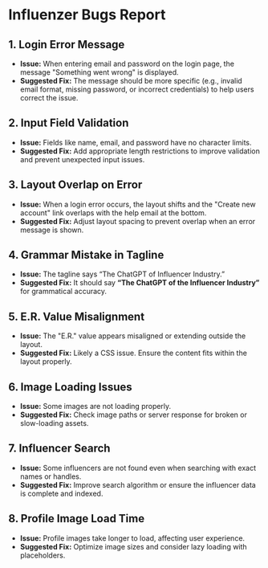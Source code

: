 # Influenzer Bugs Report

## 1. Login Error Message

- **Issue:** When entering email and password on the login page, the message "Something went wrong" is displayed.
- **Suggested Fix:** The message should be more specific (e.g., invalid email format, missing password, or incorrect credentials) to help users correct the issue.

## 2. Input Field Validation

- **Issue:** Fields like name, email, and password have no character limits.
- **Suggested Fix:** Add appropriate length restrictions to improve validation and prevent unexpected input issues.

## 3. Layout Overlap on Error

- **Issue:** When a login error occurs, the layout shifts and the "Create new account" link overlaps with the help email at the bottom.
- **Suggested Fix:** Adjust layout spacing to prevent overlap when an error message is shown.

## 4. Grammar Mistake in Tagline

- **Issue:** The tagline says “The ChatGPT of Influencer Industry.”
- **Suggested Fix:** It should say **“The ChatGPT of the Influencer Industry”** for grammatical accuracy.

## 5. E.R. Value Misalignment

- **Issue:** The "E.R." value appears misaligned or extending outside the layout.
- **Suggested Fix:** Likely a CSS issue. Ensure the content fits within the layout properly.

## 6. Image Loading Issues

- **Issue:** Some images are not loading properly.
- **Suggested Fix:** Check image paths or server response for broken or slow-loading assets.

## 7. Influencer Search

- **Issue:** Some influencers are not found even when searching with exact names or handles.
- **Suggested Fix:** Improve search algorithm or ensure the influencer data is complete and indexed.

## 8. Profile Image Load Time

- **Issue:** Profile images take longer to load, affecting user experience.
- **Suggested Fix:** Optimize image sizes and consider lazy loading with placeholders.
